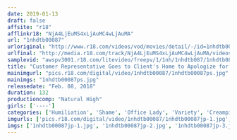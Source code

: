 ```yaml
---
date: 2019-01-13
draft: false
affsite: "r18"
afflinkr18: "NjA4LjEuMS4xLjAuMC4wLjAuMA"
url: "1nhdtb00087"
urloriginal: "http://www.r18.com/videos/vod/movies/detail/-/id=1nhdtb00087"
urlfinal: "http://media.r18.com/track/NjA4LjEuMS4xLjAuMC4wLjAuMA/videos/vod/movies/detail/-/id=1nhdtb00087"
samplevid: "awspv3001.r18.com/litevideo/freepv/1/1nh/1nhdtb087/1nhdtb087_dmb_w.mp4"
title: "Customer Representative Goes to Client's Home to Apologize for a Mistake and is Forced to Bow Without Panties and Take an Anal Creampie 3"
mainimgurl: "pics.r18.com/digital/video/1nhdtb00087/1nhdtb00087ps.jpg"
mainimgs: "1nhdtb00087ps.jpg"
releasedate: "Feb. 08, 2018"
duration: 132
productioncomp: "Natural High"
girls: ['----']
categories: ['Humiliation', 'Shame', 'Office Lady', 'Variety', 'Creampie', 'Anal Sex', 'Hi-Def']
imgurls: ['pics.r18.com/digital/video/1nhdtb00087/1nhdtb00087jp-1.jpg', 'pics.r18.com/digital/video/1nhdtb00087/1nhdtb00087jp-2.jpg', 'pics.r18.com/digital/video/1nhdtb00087/1nhdtb00087jp-3.jpg', 'pics.r18.com/digital/video/1nhdtb00087/1nhdtb00087jp-4.jpg', 'pics.r18.com/digital/video/1nhdtb00087/1nhdtb00087jp-5.jpg', 'pics.r18.com/digital/video/1nhdtb00087/1nhdtb00087jp-6.jpg', 'pics.r18.com/digital/video/1nhdtb00087/1nhdtb00087jp-7.jpg', 'pics.r18.com/digital/video/1nhdtb00087/1nhdtb00087jp-8.jpg', 'pics.r18.com/digital/video/1nhdtb00087/1nhdtb00087jp-9.jpg', 'pics.r18.com/digital/video/1nhdtb00087/1nhdtb00087jp-10.jpg', 'pics.r18.com/digital/video/1nhdtb00087/1nhdtb00087jp-11.jpg', 'pics.r18.com/digital/video/1nhdtb00087/1nhdtb00087jp-12.jpg', 'pics.r18.com/digital/video/1nhdtb00087/1nhdtb00087jp-13.jpg', 'pics.r18.com/digital/video/1nhdtb00087/1nhdtb00087jp-14.jpg', 'pics.r18.com/digital/video/1nhdtb00087/1nhdtb00087jp-15.jpg', 'pics.r18.com/digital/video/1nhdtb00087/1nhdtb00087jp-16.jpg', 'pics.r18.com/digital/video/1nhdtb00087/1nhdtb00087jp-17.jpg', 'pics.r18.com/digital/video/1nhdtb00087/1nhdtb00087jp-18.jpg', 'pics.r18.com/digital/video/1nhdtb00087/1nhdtb00087jp-19.jpg', 'pics.r18.com/digital/video/1nhdtb00087/1nhdtb00087jp-20.jpg']
imgs: ['1nhdtb00087jp-1.jpg', '1nhdtb00087jp-2.jpg', '1nhdtb00087jp-3.jpg', '1nhdtb00087jp-4.jpg', '1nhdtb00087jp-5.jpg', '1nhdtb00087jp-6.jpg', '1nhdtb00087jp-7.jpg', '1nhdtb00087jp-8.jpg', '1nhdtb00087jp-9.jpg', '1nhdtb00087jp-10.jpg', '1nhdtb00087jp-11.jpg', '1nhdtb00087jp-12.jpg', '1nhdtb00087jp-13.jpg', '1nhdtb00087jp-14.jpg', '1nhdtb00087jp-15.jpg', '1nhdtb00087jp-16.jpg', '1nhdtb00087jp-17.jpg', '1nhdtb00087jp-18.jpg', '1nhdtb00087jp-19.jpg', '1nhdtb00087jp-20.jpg']
---
```

